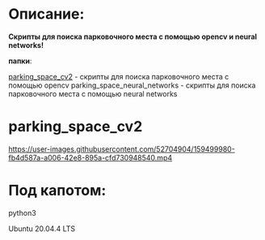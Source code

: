 # Описание:
**Скрипты для поиска парковочного места c помощью opencv и neural networks!**

**папки**:

   [parking_space_cv2](https://github.com/hulumulu801/search_for_a_parking_space/tree/main/parking_space_cv2) - скрипты для поиска парковочного места c помощью opencv
   parking_space_neural_networks - скрипты для поиска парковочного места c помощью neural networks
# parking_space_cv2
https://user-images.githubusercontent.com/52704904/159499980-fb4d587a-a006-42e8-895a-cfd730948540.mp4
# Под капотом:
python3

Ubuntu 20.04.4 LTS

